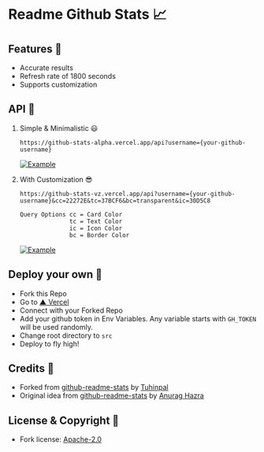 # Readme Github Stats 📈

## Features 🌟

- Accurate results
- Refresh rate of 1800 seconds
- Supports customization

## API 🚀

1. Simple & Minimalistic 😃

   ```
   https://github-stats-alpha.vercel.app/api?username={your-github-username}
   ```

   [![Example](https://github-stats-vz.vercel.app/api?username=voidoperator "Example")](https://github-stats-vz.vercel.app/api?username=voidoperator "Example")

2. With Customization 😎

   ```
   https://github-stats-vz.vercel.app/api?username={your-github-username}&cc=22272E&tc=37BCF6&bc=transparent&ic=30D5C8

   Query Options cc = Card Color
                 tc = Text Color
                 ic = Icon Color
                 bc = Border Color
   ```

   [![Example](https://github-stats-vz.vercel.app/api?username=voidoperator&cc=22272E&tc=37BCF6&bc=transparent&ic=30D5C8 "Example")](https://github-stats-vz.vercel.app/api?username=voidoperator&cc=22272E&tc=37BCF6&bc=transparent&ic=30D5C8 "Example")

## Deploy your own 🦉

- Fork this Repo
- Go to [▲ Vercel](https://vercel.com)
- Connect with your Forked Repo
- Add your github token in Env Variables. Any variable starts with `GH_TOKEN` will be used randomly.
- Change root directory to `src`
- Deploy to fly high!

## Credits 🙏

- Forked from [github-readme-stats](https://github.com/tuhinpal/readme-stats-github "github-readme-stats") by [Tuhinpal](https://github.com/tuhinpal/readme-stats-github "Tuhinpal")
- Original idea from [github-readme-stats](https://github.com/anuraghazra/github-readme-stats "github-readme-stats") by [Anurag Hazra](https://github.com/anuraghazra "Anurag Hazra")

## License & Copyright 📝

- Fork license: [Apache-2.0](https://github.com/tuhinpal/readme-stats-github/blob/main/LICENSE)
